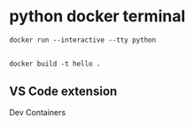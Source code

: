 # python docker terminal 

```docker run --interactive --tty python```


## 

```
docker build -t hello . 
```

## VS Code extension 

Dev Containers